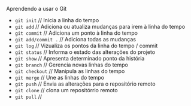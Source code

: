 Aprendendo a usar o Git

* `git init` // Inicia a linha do tempo
* `git add` // Adiciona ou atualiza mudanças para irem à linha do tempo
* `git commit` // Adiciona um ponto à linha do tempo
* `git add/commit .` // Adiciona todas as mudanças
* `git log` // Vizualiza os pontos da linha do tempo / commit
* `git status` // Informa o estado das alterações do projeto
* `git show` // Apresenta determinado ponto da história
* `git branch` // Gerencia novas linhas do tempo
* `git checkout` // Manipula as linhas do tempo
* `git merge` // Une as linhas do tempo
* `git push` // Envia as alterações para o repositório remoto
* `git clone` //  clona um repositórrio remoto
* `git pull` //